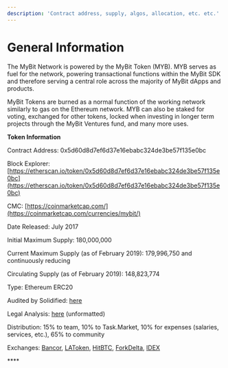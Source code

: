 ```yaml
---
description: 'Contract address, supply, algos, allocation, etc. etc.'
---
```


# General Information

The MyBit Network is powered by the MyBit Token \(MYB\). MYB serves as fuel for the network, powering transactional functions within the MyBit SDK and therefore serving a central role across the majority of MyBit dApps and products.  


MyBit Tokens are burned as a normal function of the working network similarly to gas on the Ethereum network. MYB can also be staked for voting, exchanged for other tokens, locked when investing in longer term projects through the MyBit Ventures fund, and many more uses.

**Token Information**

Contract Address: 0x5d60d8d7ef6d37e16ebabc324de3be57f135e0bc

Block Explorer: [https://etherscan.io/token/0x5d60d8d7ef6d37e16ebabc324de3be57f135e0bc](https://etherscan.io/token/0x5d60d8d7ef6d37e16ebabc324de3be57f135e0bc)

CMC: [https://coinmarketcap.com/](https://coinmarketcap.com/currencies/mybit/)

Date Released: July 2017

Initial Maximum Supply: 180,000,000 

Current Maximum Supply \(as of February 2019\): 179,996,750 and continuously reducing

Circulating Supply \(as of February 2019\): 148,823,774

Type: Ethereum ERC20

Audited by Solidified: [here](https://github.com/MyBitFoundation/MyBit-Token/blob/master/MyBit%20Audit%20Report%20-%20Solidified.pdf)

Legal Analysis: [here](https://github.com/MyBitFoundation/MyBit-Token/blob/master/Legal%28Security%29_Analysis) \(unformatted\)

Distribution: 15% to team, 10% to Task.Market, 10% for expenses \(salaries, services, etc.\), 65% to community

Exchanges: [Bancor](https://www.bancor.network/communities/5b16460462bc740001afa01e/about), [LAToken](https://wallet.latoken.com/exchange/ETH-MYB), [HitBTC](https://hitbtc.com/exchange/MYB-to-ETH), [ForkDelta](https://forkdelta.app/#!/trade/MYB-ETH), [IDEX](https://idex.market/eth/myb)



\*\*\*\*

